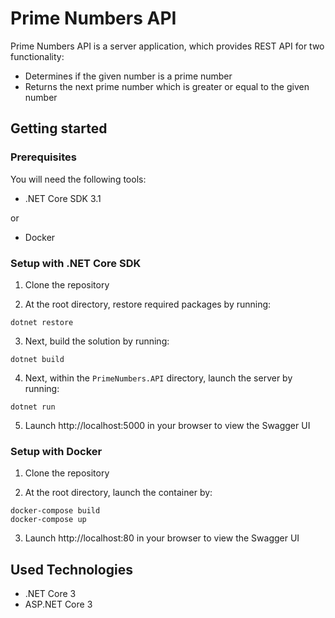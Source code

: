 # Prime Numbers API

Prime Numbers API is a server application, which provides REST API for two functionality:

- Determines if the given number is a prime number
- Returns the next prime number which is greater or equal to the given number   

## Getting started
### Prerequisites

You will need the following tools:
    
- .NET Core SDK 3.1
    
or
- Docker

### Setup with .NET Core SDK

1. Clone the repository

2. At the root directory, restore required packages by running:

```
dotnet restore
```

3. Next, build the solution by running:
```
dotnet build
```

4. Next, within the `PrimeNumbers.API` directory, launch the server by running:
```
dotnet run
```

5. Launch http://localhost:5000 in your browser to view the Swagger UI

### Setup with Docker

1. Clone the repository

2. At the root directory, launch the container by:

```
docker-compose build
docker-compose up
```

3. Launch http://localhost:80 in your browser to view the Swagger UI

## Used Technologies
* .NET Core 3
* ASP.NET Core 3

